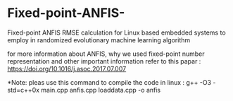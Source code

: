 # Fixed-point-ANFIS-
Fixed-point ANFIS RMSE calculation for Linux based embedded systems to employ in  randomized evolutionary machine learning algorithm

for more information about ANFIS, why we used fixed-point number representation and other important information refer to this papar : https://doi.org/10.1016/j.asoc.2017.07.007

*Note: pleas use this command to compile the code in linux :
g++ -O3 -std=c++0x main.cpp anfis.cpp loaddata.cpp -o anfis

